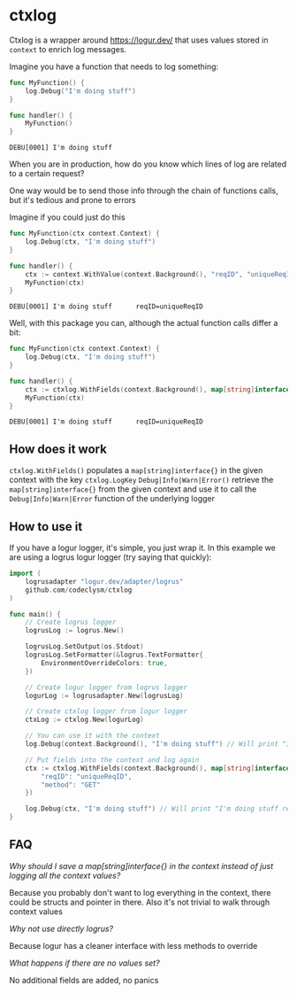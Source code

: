 ctxlog
======

Ctxlog is a wrapper around https://logur.dev/ that uses values stored in `context` to enrich log messages.

Imagine you have a function that needs to log something:

```go
func MyFunction() {
    log.Debug("I'm doing stuff")
}

func handler() {
    MyFunction()
}
```

``` 
DEBU[0001] I'm doing stuff 
```

When you are in production, how do you know which lines of log are related to a certain request?

One way would be to send those info through the chain of functions calls, but it's tedious and prone to errors

Imagine if you could just do this


```go
func MyFunction(ctx context.Context) {
    log.Debug(ctx, "I'm doing stuff")
}

func handler() {
    ctx := context.WithValue(context.Background(), "reqID", "uniqueReqID")
    MyFunction(ctx)
}
```

``` 
DEBU[0001] I'm doing stuff      reqID=uniqueReqID
```

Well, with this package you can, although the actual function calls differ a bit:

```go
func MyFunction(ctx context.Context) {
    log.Debug(ctx, "I'm doing stuff")
}

func handler() {
    ctx := ctxlog.WithFields(context.Background(), map[string]interface{}{"reqID": "uniqueReqID"})
    MyFunction(ctx)
}
```

``` 
DEBU[0001] I'm doing stuff      reqID=uniqueReqID
```

## How does it work

`ctxlog.WithFields()` populates a `map[string]interface{}` in the given context with the key `ctxlog.LogKey`
`Debug|Info|Warn|Error()` retrieve the `map[string]interface{}` from the given context and use it to call the `Debug|Info|Warn|Error` function of the underlying logger

## How to use it

If you have a logur logger, it's simple, you just wrap it. In this example we are using a logrus logur logger (try saying that quickly):

```go
import (
    logrusadapter "logur.dev/adapter/logrus"
    github.com/codeclysm/ctxlog
)

func main() {
    // Create logrus logger
    logrusLog := logrus.New()

    logrusLog.SetOutput(os.Stdout)
    logrusLog.SetFormatter(&logrus.TextFormatter{
        EnvironmentOverrideColors: true,
    })

    // Create logur logger from logrus logger
    logurLog := logrusadapter.New(logrusLog)

    // Create ctxlog logger from logur logger
    ctxLog := ctxlog.New(logurLog)

    // You can use it with the context
    log.Debug(context.Background(), "I'm doing stuff") // Will print "I'm doing stuff"

    // Put fields into the context and log again
    ctx := ctxlog.WithFields(context.Background(), map[string]interface{}{
        "reqID": "uniqueReqID",
        "method": "GET"
    })

    log.Debug(ctx, "I'm doing stuff") // Will print "I'm doing stuff reqID=uniqueRedID method-GET"
}


```

## FAQ

*Why should I save a map[string]interface{} in the context instead of just logging all the context values?*

Because you probably don't want to log everything in the context, there could be structs and pointer in there. Also it's not trivial to walk through context values

*Why not use directly logrus?*

Because logur has a cleaner interface with less methods to override

*What happens if there are no values set?*

No additional fields are added, no panics
